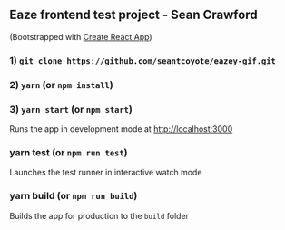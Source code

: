 ## Eaze frontend test project - Sean Crawford

(Bootstrapped with [Create React App](https://github.com/facebookincubator/create-react-app))

### 1) `git clone https://github.com/seantcoyote/eazey-gif.git`
### 2) `yarn` (or `npm install`)
### 3) `yarn start` (or `npm start`)
Runs the app in development mode at [http://localhost:3000](http://localhost:3000)

### yarn test (or `npm run test`)
Launches the test runner in interactive watch mode

### yarn build (or `npm run build`)
Builds the app for production to the `build` folder
